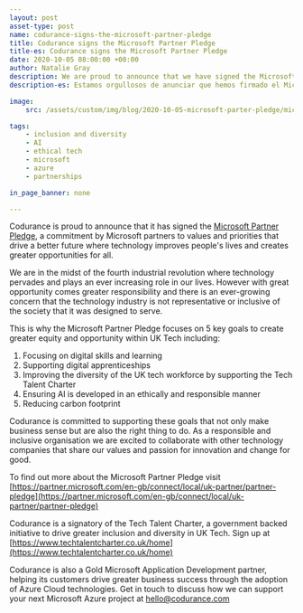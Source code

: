 ```yaml
---
layout: post
asset-type: post
name: codurance-signs-the-microsoft-partner-pledge
title: Codurance signs the Microsoft Partner Pledge 
title-es: Codurance signs the Microsoft Partner Pledge 
date: 2020-10-05 08:00:00 +00:00
author: Natalie Gray
description: We are proud to announce that we have signed the Microsoft Partner Pledge. We are committed to supporting the goals of this partnership that not only make business sense but are also the right thing to do. As a responsible and inclusive organisation we are excited to collaborate with other technology companies that share our values and passion for innovation and change for good.
description-es: Estamos orgullosos de anunciar que hemos firmado el Microsoft Partner Pledge. Nos hemos comprometido a apoyar los objetivos de esta asociación que no solo tienen sentido comercial, sino porque forman parte de nuestros valores. Como organización responsable e inclusiva, nos entusiasma colaborar con otras empresas de tecnología que comparten nuestros valores y pasión por la innovación y el cambio. 

image:
    src: /assets/custom/img/blog/2020-10-05-microsoft-parter-pledge/microsoft-partner-pledge.jpg

tags:
    - inclusion and diversity
    - AI
    - ethical tech
    - microsoft
    - azure
    - partnerships

in_page_banner: none

--- 
```


Codurance is proud to announce that it has signed the [Microsoft Partner Pledge](https://partner.microsoft.com/en-gb/connect/local/uk-partner/partner-pledge), a commitment by Microsoft partners to values and priorities that drive a better future where technology improves people's lives and creates greater opportunities for all.

We are in the midst of the fourth industrial revolution where technology pervades and plays an ever increasing role in our lives. However with great opportunity comes greater responsibility and there is an ever-growing concern that the technology industry is not representative or inclusive of the society that it was designed to serve. 

This is why the Microsoft Partner Pledge focuses on 5 key goals to create greater equity and opportunity within UK Tech including:

1. Focusing on digital skills and learning
2. Supporting digital apprenticeships
3. Improving the diversity of the UK tech workforce by supporting the Tech Talent Charter
4. Ensuring AI is developed in an ethically and responsible manner
5. Reducing carbon footprint

Codurance is committed to supporting these goals that not only make business sense but are also the right thing to do. As a responsible and inclusive organisation we are excited to collaborate with other technology companies that share our values and passion for innovation and change for good.

To find out more about the Microsoft Partner Pledge visit [https://partner.microsoft.com/en-gb/connect/local/uk-partner/partner-pledge](https://partner.microsoft.com/en-gb/connect/local/uk-partner/partner-pledge)

Codurance is a signatory of the Tech Talent Charter, a government backed initiative to drive greater inclusion and diversity in UK Tech. Sign up at [https://www.techtalentcharter.co.uk/home](https://www.techtalentcharter.co.uk/home) 

Codurance is also a Gold Microsoft Application Development partner, helping its customers drive greater business success through the adoption of Azure Cloud technologies. Get in touch to discuss how we can support your next Microsoft Azure project at [hello@codurance.com](mailto:hello@codurance.com) 